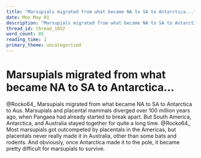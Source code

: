 ```yaml
---
title: "Marsupials migrated from what became NA to SA to Antarctica..."
date: Mon May 01
description: "Marsupials migrated from what became NA to SA to Antarctica to Aus."
thread_id: thread_1052
word_count: 85
reading_time: 1
primary_theme: uncategorized
---
```


# Marsupials migrated from what became NA to SA to Antarctica...

@Rocko64_ Marsupials migrated from what became NA to SA to Antarctica to Aus. Marsupials and placental mammals diverged over 100 million years ago, when Pangaea had already started to break apart. But South America, Antarctica, and Australia stayed together for quite a long time. @Rocko64_ Most marsupials got outcompeted by placentals in the Americas, but placentals never really made it in Australia, other than some bats and rodents. And obviously, once Antarctica made it to the pole, it became pretty difficult for marsupials to survive.